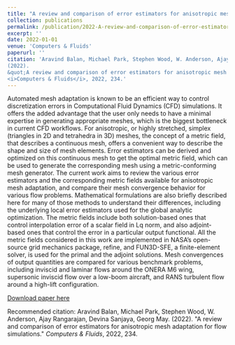 ```yaml
---
title: "A review and comparison of error estimators for anisotropic mesh adaptation for flow simulations"
collection: publications
permalink: /publication/2022-A-review-and-comparison-of-error-estimators-for-anisotropic-mesh-adaptation-for-flow-simulations
excerpt: ''
date: 2022-01-01
venue: 'Computers & Fluids'
paperurl: ''
citation: 'Aravind Balan, Michael Park, Stephen Wood, W. Anderson, Ajay Rangarajan, Devina Sanjaya, Georg May.
(2022).
&quot;A review and comparison of error estimators for anisotropic mesh adaptation for flow simulations.&quot;
<i>Computers & Fluids</i>, 2022, 234.'
---
```

Automated mesh adaptation is known to be an efficient way to control discretization errors in Computational Fluid Dynamics (CFD) simulations. It offers the added advantage that the user only needs to have a minimal expertise in generating appropriate meshes, which is the biggest bottleneck in current CFD workflows. For anisotropic, or highly stretched, simplex (triangles in 2D and tetrahedra in 3D) meshes, the concept of a metric field, that describes a continuous mesh, offers a convenient way to describe the shape and size of mesh elements. Error estimators can be derived and optimized on this continuous mesh to get the optimal metric field, which can be used to generate the corresponding mesh using a metric-conforming mesh generator. The current work aims to review the various error estimators and the corresponding metric fields available for anisotropic mesh adaptation, and compare their mesh convergence behavior for various flow problems. Mathematical formulations are also briefly described here for many of those methods to understand their differences, including the underlying local error estimators used for the global analytic optimization. The metric fields include both solution-based ones that control interpolation error of a scalar field in Lq norm, and also adjoint-based ones that control the error in a particular output functional. All the metric fields considered in this work are implemented in NASA’s open-source grid mechanics package, refine, and FUN3D-SFE, a finite-element solver, is used for the primal and the adjoint solutions. Mesh convergences of output quantities are compared for various benchmark problems, including inviscid and laminar flows around the ONERA M6 wing, supersonic inviscid flow over a low-boom aircraft, and RANS turbulent flow around a high-lift configuration.

[Download paper here](https://www.sciencedirect.com/science/article/pii/S0045793021003601)

Recommended citation: Aravind Balan, Michael Park, Stephen Wood, W. Anderson, Ajay Rangarajan, Devina Sanjaya, Georg May.
(2022).
&quot;A review and comparison of error estimators for anisotropic mesh adaptation for flow simulations.&quot;
<i>Computers & Fluids</i>, 2022, 234.